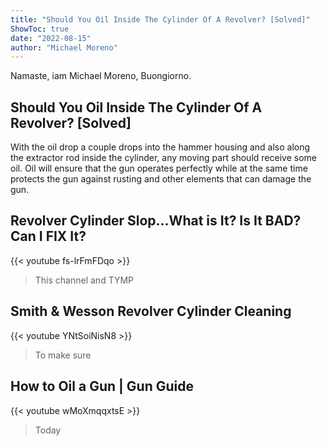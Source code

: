 ```yaml
---
title: "Should You Oil Inside The Cylinder Of A Revolver? [Solved]"
ShowToc: true 
date: "2022-08-15"
author: "Michael Moreno" 
---
```


Namaste, iam Michael Moreno, Buongiorno.
## Should You Oil Inside The Cylinder Of A Revolver? [Solved]
With the oil drop a couple drops into the hammer housing and also along the extractor rod inside the cylinder, any moving part should receive some oil. Oil will ensure that the gun operates perfectly while at the same time protects the gun against rusting and other elements that can damage the gun.

## Revolver Cylinder Slop...What is It? Is It BAD? Can I FIX It?
{{< youtube fs-lrFmFDqo >}}
>This channel and TYMP 

## Smith & Wesson Revolver Cylinder Cleaning
{{< youtube YNtSoiNisN8 >}}
>To make sure 

## How to Oil a Gun | Gun Guide
{{< youtube wMoXmqqxtsE >}}
>Today 

